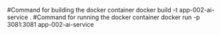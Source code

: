 #Command  for  building  the docker  container
docker  build   -t app-002-ai-service  .
#Command for  running  the  docker  container
docker run -p 3081:3081 app-002-ai-service